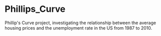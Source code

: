 # Phillips_Curve
Phillip's Curve project, investigating the relationship between the average housing prices and the unemployment rate in the US from 1987 to 2010.
